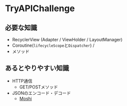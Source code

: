 # TryAPIChallenge


## 必要な知識

- RecyclerView (Adapter / ViewHolder / LayoutManager)
- Coroutine(`lifecycleScope`と`Dispatcher`) / 
- メソッド

## あるとやりやすい知識
- HTTP通信
  - GET/POSTメソッド
- JSONのエンコード・デコード
  - [Moshi](https://github.com/square/moshi)
